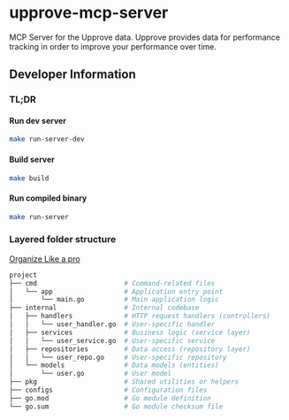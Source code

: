 # upprove-mcp-server

MCP Server for the Upprove data. Upprove provides data for performance tracking in order to improve your performance over time.

## Developer Information

### TL;DR

#### Run dev server

```bash
make run-server-dev
```

#### Build server

```bash
make build
```

#### Run compiled binary

```bash
make run-server
```

### Layered folder structure

[Organize Like a pro](https://medium.com/@smart_byte_labs/organize-like-a-pro-a-simple-guide-to-go-project-folder-structures-e85e9c1769c2)

```bash
project
├── cmd                      # Command-related files
│   └── app                  # Application entry point
│       └── main.go          # Main application logic
├── internal                 # Internal codebase
│   ├── handlers             # HTTP request handlers (controllers)
│   │   └── user_handler.go  # User-specific handler
│   ├── services             # Business logic (service layer)
│   │   └── user_service.go  # User-specific service
│   ├── repositories         # Data access (repository layer)
│   │   └── user_repo.go     # User-specific repository
│   └── models               # Data models (entities)
│       └── user.go          # User model
├── pkg                      # Shared utilities or helpers
├── configs                  # Configuration files
├── go.mod                   # Go module definition
└── go.sum                   # Go module checksum file
```

